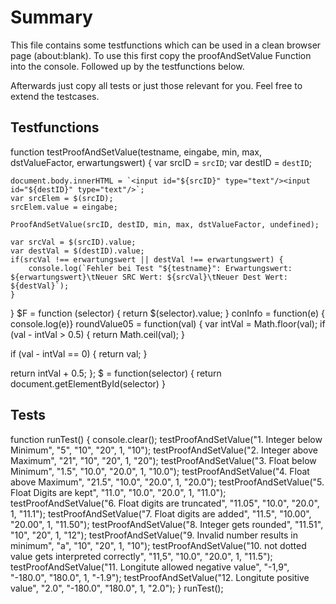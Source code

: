 # Summary

This file contains some testfunctions which can be used in a clean browser page (about:blank).
To use this first copy the proofAndSetValue Function into the console. Followed up by the testfunctions below.

Afterwards just copy all tests or just those relevant for you.
Feel free to extend the testcases.

## Testfunctions

function testProofAndSetValue(testname, eingabe, min, max, dstValueFactor, erwartungswert) {
    var srcID = `srcID`;
    var destID = `destID`;

    document.body.innerHTML = `<input id="${srcID}" type="text"/><input id="${destID}" type="text"/>`;
    var srcElem = $(srcID);
    srcElem.value = eingabe;

    ProofAndSetValue(srcID, destID, min, max, dstValueFactor, undefined);

    var srcVal = $(srcID).value;
    var destVal = $(destID).value;
    if(srcVal !== erwartungswert || destVal !== erwartungswert) {
        console.log(`Fehler bei Test "${testname}": Erwartungswert: ${erwartungswert}\tNeuer SRC Wert: ${srcVal}\tNeuer Dest Wert: ${destVal}`);
    }
}
$F = function (selector) {
    return $(selector).value;
}
conInfo = function(e) { console.log(e)}
roundValue05 = function(val) {
  var intVal = Math.floor(val);
  if (val - intVal > 0.5) {
    return Math.ceil(val);
  }

  if (val - intVal == 0) {
    return val;
  }

  return intVal + 0.5;
};
$ = function(selector) {
    return document.getElementById(selector)
}

## Tests

function runTest() {
    console.clear();
    testProofAndSetValue("1. Integer below Minimum", "5", "10", "20", 1, "10");
    testProofAndSetValue("2. Integer above Maximum", "21", "10", "20", 1, "20");
    testProofAndSetValue("3. Float below Minimum", "1.5", "10.0", "20.0", 1, "10.0");
    testProofAndSetValue("4. Float above Maximum", "21.5", "10.0", "20.0", 1, "20.0");
    testProofAndSetValue("5. Float Digits are kept", "11.0", "10.0", "20.0", 1, "11.0");
    testProofAndSetValue("6. Float digits are truncated", "11.05", "10.0", "20.0", 1, "11.1");
    testProofAndSetValue("7. Float digits are added", "11.5", "10.00", "20.00", 1, "11.50");
    testProofAndSetValue("8. Integer gets rounded", "11.51", "10", "20", 1, "12");
    testProofAndSetValue("9. Invalid number results in minimum", "a", "10", "20", 1, "10");
    testProofAndSetValue("10. not dotted value gets interpreted correctly", "11,5", "10.0", "20.0", 1, "11.5");
    testProofAndSetValue("11. Longitute allowed negative value", "-1,9", "-180.0", "180.0", 1, "-1.9");
    testProofAndSetValue("12. Longitute positive value", "2.0", "-180.0", "180.0", 1, "2.0");
}
runTest();
